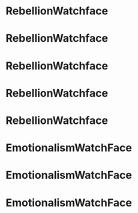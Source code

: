 # RebellionWatchface
# RebellionWatchface
# RebellionWatchface
# RebellionWatchface
# RebellionWatchface
# EmotionalismWatchFace
# EmotionalismWatchFace
# EmotionalismWatchFace
